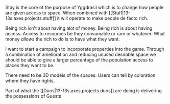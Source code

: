 Stay is the core of the purpose of Yggdrasil which is to change how people are given access to space. When combined with [[Stuff|13-13s.axes.projects.stuff]] it will operate to make people de facto rich.

Being rich isn't about having alot of money. Being rich is about having access. Access to resources be they consumable or rare or whatever. What money *allows* the rich to do is to have what they want.

I want to start a campaign to incorporate properties into the game. Through a combination of amelioration and reducing unused desirable space we should be able to give a larger percentage of the population access to places they want to be.

There need to be 3D models of the spaces. Users can tell by coloration where they have rights.

Part of what the [[Duos|13-13s.axes.projects.duos]] are doing is delivering the possessions of Guests